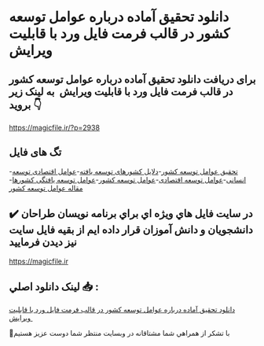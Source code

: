 # دانلود تحقیق آماده درباره عوامل توسعه کشور در قالب فرمت فایل ورد با قابلیت ویرایش 

## برای دریافت دانلود تحقیق آماده درباره عوامل توسعه کشور در قالب فرمت فایل ورد با قابلیت ویرایش  به لینک زیر بروید 👇

https://magicfile.ir/?p=2938

## تگ های فایل

-[تحقیق عوامل توسعه کشور](https://magicfile.ir/product/%d8%aa%d8%ad%d9%82%d9%8a%d9%82-%d8%a2%d9%85%d8%a7%d8%af%d9%87-%d8%af%d8%b1%d8%a8%d8%a7%d8%b1%d9%87-%d8%b9%d9%88%d8%a7%d9%85%d9%84-%d8%aa%d9%88%d8%b3%d8%b9%d9%87-%da%a9%d8%b4%d9%88%d8%b1-%d8%af%d8%b1-%d9%81%d8%a7%d9%8a%d9%84-%d9%88%d8%b1%d8%af/)-[دلایل کشورهای توسعه یافته](https://magicfile.ir/product/%d8%aa%d8%ad%d9%82%d9%8a%d9%82-%d8%a2%d9%85%d8%a7%d8%af%d9%87-%d8%af%d8%b1%d8%a8%d8%a7%d8%b1%d9%87-%d8%b9%d9%88%d8%a7%d9%85%d9%84-%d8%aa%d9%88%d8%b3%d8%b9%d9%87-%da%a9%d8%b4%d9%88%d8%b1-%d8%af%d8%b1-%d9%81%d8%a7%d9%8a%d9%84-%d9%88%d8%b1%d8%af/)-[عوامل اقتصادی توسعه انسانی](https://magicfile.ir/product/%d8%aa%d8%ad%d9%82%d9%8a%d9%82-%d8%a2%d9%85%d8%a7%d8%af%d9%87-%d8%af%d8%b1%d8%a8%d8%a7%d8%b1%d9%87-%d8%b9%d9%88%d8%a7%d9%85%d9%84-%d8%aa%d9%88%d8%b3%d8%b9%d9%87-%da%a9%d8%b4%d9%88%d8%b1-%d8%af%d8%b1-%d9%81%d8%a7%d9%8a%d9%84-%d9%88%d8%b1%d8%af/)-[عوامل توسعه اقتصادی](https://magicfile.ir/product/%d8%aa%d8%ad%d9%82%d9%8a%d9%82-%d8%a2%d9%85%d8%a7%d8%af%d9%87-%d8%af%d8%b1%d8%a8%d8%a7%d8%b1%d9%87-%d8%b9%d9%88%d8%a7%d9%85%d9%84-%d8%aa%d9%88%d8%b3%d8%b9%d9%87-%da%a9%d8%b4%d9%88%d8%b1-%d8%af%d8%b1-%d9%81%d8%a7%d9%8a%d9%84-%d9%88%d8%b1%d8%af/)-[عوامل توسعه کشور](https://magicfile.ir/product/%d8%aa%d8%ad%d9%82%d9%8a%d9%82-%d8%a2%d9%85%d8%a7%d8%af%d9%87-%d8%af%d8%b1%d8%a8%d8%a7%d8%b1%d9%87-%d8%b9%d9%88%d8%a7%d9%85%d9%84-%d8%aa%d9%88%d8%b3%d8%b9%d9%87-%da%a9%d8%b4%d9%88%d8%b1-%d8%af%d8%b1-%d9%81%d8%a7%d9%8a%d9%84-%d9%88%d8%b1%d8%af/)-[عوامل توسعه یافتگی کشورها](https://magicfile.ir/product/%d8%aa%d8%ad%d9%82%d9%8a%d9%82-%d8%a2%d9%85%d8%a7%d8%af%d9%87-%d8%af%d8%b1%d8%a8%d8%a7%d8%b1%d9%87-%d8%b9%d9%88%d8%a7%d9%85%d9%84-%d8%aa%d9%88%d8%b3%d8%b9%d9%87-%da%a9%d8%b4%d9%88%d8%b1-%d8%af%d8%b1-%d9%81%d8%a7%d9%8a%d9%84-%d9%88%d8%b1%d8%af/)-[مقاله عوامل توسعه کشور](https://magicfile.ir/product/%d8%aa%d8%ad%d9%82%d9%8a%d9%82-%d8%a2%d9%85%d8%a7%d8%af%d9%87-%d8%af%d8%b1%d8%a8%d8%a7%d8%b1%d9%87-%d8%b9%d9%88%d8%a7%d9%85%d9%84-%d8%aa%d9%88%d8%b3%d8%b9%d9%87-%da%a9%d8%b4%d9%88%d8%b1-%d8%af%d8%b1-%d9%81%d8%a7%d9%8a%d9%84-%d9%88%d8%b1%d8%af/)

## ✔️ در سايت فايل هاي ويژه اي براي برنامه نويسان طراحان دانشجويان و دانش آموزان قرار داده ايم از بقيه فايل سايت نيز ديدن فرماييد

https://magicfile.ir


## لينک دانلود اصلي 📥 :

[دانلود تحقیق آماده درباره عوامل توسعه کشور در قالب فرمت فایل ورد با قابلیت ویرایش ](https://magicfile.ir/product/%d8%aa%d8%ad%d9%82%d9%8a%d9%82-%d8%a2%d9%85%d8%a7%d8%af%d9%87-%d8%af%d8%b1%d8%a8%d8%a7%d8%b1%d9%87-%d8%b9%d9%88%d8%a7%d9%85%d9%84-%d8%aa%d9%88%d8%b3%d8%b9%d9%87-%da%a9%d8%b4%d9%88%d8%b1-%d8%af%d8%b1-%d9%81%d8%a7%d9%8a%d9%84-%d9%88%d8%b1%d8%af/) 


🙏با تشکر از همراهي شما مشتاقانه در وبسایت منتظر شما دوست عزیز هستیم


